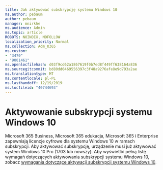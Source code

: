 ```yaml
---
title: Jak aktywować subskrypcję systemu Windows 10
ms.author: pebaum
author: pebaum
manager: mnirkhe
ms.audience: Admin
ms.topic: article
ROBOTS: NOINDEX, NOFOLLOW
localization_priority: Normal
ms.collection: Adm_O365
ms.custom:
- "3470"
- "9001461"
ms.openlocfilehash: d03f9cd62a1867619f0b7ed8f449ff638164a836
ms.sourcegitcommit: bd80dd0469556397c3f48a9276afe8e9d793a2ae
ms.translationtype: MT
ms.contentlocale: pl-PL
ms.lasthandoff: 12/19/2019
ms.locfileid: "40744693"
---
```

# <a name="activating-windows-10-subscriptions"></a>Aktywowanie subskrypcji systemu Windows 10

Microsoft 365 Business, Microsoft 365 edukacja, Microsoft 365 i Enterprise zapewniają licencje cyfrowe dla systemu Windows 10 w ramach subskrypcji. Aby aktywować subskrypcję, urządzenie musi już aktywować system Windows 10 Pro (1703 lub nowszy). Aby wyświetlić pełną listę wymagań dotyczących aktywowania subskrypcji systemu Windows 10, zobacz [wymagania dotyczące aktywacji subskrypcji systemu Windows 10](https://docs.microsoft.com/windows/deployment/windows-10-subscription-activation#requirements).
